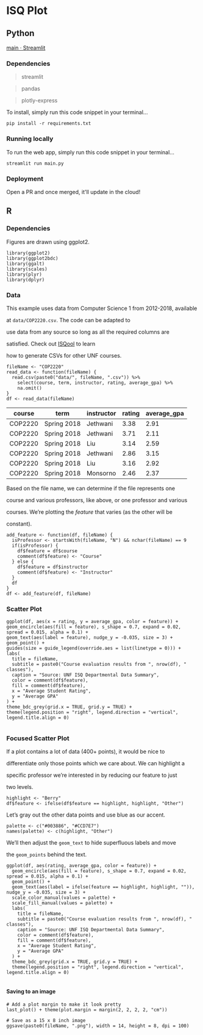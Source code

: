# ISQ Plot

## Python

[main · Streamlit](https://andreasink-isqplot-main-2da7lj.streamlit.app/)

### Dependencies

> streamlit

> pandas

> plotly-express

To install, simply run this code snippet in your terminal...

`pip install -r requirements.txt`

### Running locally

To run the web app, simply run this code snippet in your terminal...

`streamlit run main.py`

### Deployment

Open a PR and once merged, it'll update in the cloud!

## R

### Dependencies

Figures are drawn using ggplot2.

```other
library(ggplot2)
library(ggplot2bdc)
library(ggalt)
library(scales)
library(plyr)
library(dplyr)
```

### Data

This example uses data from Computer Science 1 from 2012-2018, available

at `data/COP2220.csv`. The code can be adapted to

use data from any source so long as all the required columns are

satisfied. Check out [ISQool](https://github.com/rothso/isqool) to learn

how to generate CSVs for other UNF courses.

```other
fileName <- "COP2220"
read_data <- function(fileName) {
  read.csv(paste0("data/", fileName, ".csv")) %>%
    select(course, term, instructor, rating, average_gpa) %>%
    na.omit()
}
df <- read_data(fileName)
```

| **course** | **term**    | **instructor** | **rating** | **average_gpa** |
| ---------- | ----------- | -------------- | ---------- | --------------- |
| COP2220    | Spring 2018 | Jethwani       | 3.38       | 2.91            |
| COP2220    | Spring 2018 | Jethwani       | 3.71       | 2.11            |
| COP2220    | Spring 2018 | Liu            | 3.14       | 2.59            |
| COP2220    | Spring 2018 | Jethwani       | 2.86       | 3.15            |
| COP2220    | Spring 2018 | Liu            | 3.16       | 2.92            |
| COP2220    | Spring 2018 | Monsorno       | 2.46       | 2.37            |

Based on the file name, we can determine if the file represents one

course and various professors, like above, or one professor and various

courses. We’re plotting the *feature* that varies (as the other will be

constant).

```other
add_feature <- function(df, fileName) {
  isProfessor <- startsWith(fileName, "N") && nchar(fileName) == 9
  if(isProfessor) {
    df$feature = df$course
    comment(df$feature) <- "Course"
  } else {
    df$feature = df$instructor
    comment(df$feature) <- "Instructor"
  }
  df
}
df <- add_feature(df, fileName)
```

### Scatter Plot

```other
ggplot(df, aes(x = rating, y = average_gpa, color = feature)) +
geom_encircle(aes(fill = feature), s_shape = 0.7, expand = 0.02, spread = 0.015, alpha = 0.1) +
geom_text(aes(label = feature), nudge_y = -0.035, size = 3) +
geom_point() +
guides(size = guide_legend(override.aes = list(linetype = 0))) +
labs(
  title = fileName,
  subtitle = paste0("Course evaluation results from ", nrow(df), " classes"),
  caption = "Source: UNF ISQ Departmental Data Summary",
  color = comment(df$feature),
  fill = comment(df$feature),
  x = "Average Student Rating",
  y = "Average GPA"
) +
theme_bdc_grey(grid.x = TRUE, grid.y = TRUE) +
theme(legend.position = "right", legend.direction = "vertical", legend.title.align = 0)
```

![]()

### Focused Scatter Plot

If a plot contains a lot of data (400+ points), it would be nice to

differentiate only those points which we care about. We can highlight a

specific professor we’re interested in by reducing our feature to just

two levels.

```other
highlight <- "Berry"
df$feature <- ifelse(df$feature == highlight, highlight, "Other")
```

Let’s gray out the other data points and use blue as our accent.

```other
palette <- c("#003886", "#CCD7E7")
names(palette) <- c(highlight, "Other")
```

We’ll then adjust the `geom_text` to hide superfluous labels and move

the `geom_points` behind the text.

```other
ggplot(df, aes(rating, average_gpa, color = feature)) +
  geom_encircle(aes(fill = feature), s_shape = 0.7, expand = 0.02, spread = 0.015, alpha = 0.1) +
  geom_point() +
  geom_text(aes(label = ifelse(feature == highlight, highlight, "")), nudge_y = -0.035, size = 3) +
  scale_color_manual(values = palette) +
  scale_fill_manual(values = palette) +
  labs(
    title = fileName,
    subtitle = paste0("Course evaluation results from ", nrow(df), " classes"),
    caption = "Source: UNF ISQ Departmental Data Summary",
    color = comment(df$feature),
    fill = comment(df$feature),
    x = "Average Student Rating",
    y = "Average GPA"
  ) +
  theme_bdc_grey(grid.x = TRUE, grid.y = TRUE) +
  theme(legend.position = "right", legend.direction = "vertical", legend.title.align = 0)
```

![]()

#### Saving to an image

```other
# Add a plot margin to make it look pretty
last_plot() + theme(plot.margin = margin(2, 2, 2, 2, "cm"))

# Save as a 15 x 8 inch image
ggsave(paste0(fileName, ".png"), width = 14, height = 8, dpi = 100)
```
